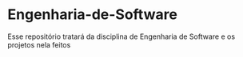 # Engenharia-de-Software
Esse repositório tratará da disciplina de Engenharia de Software e os projetos nela feitos
